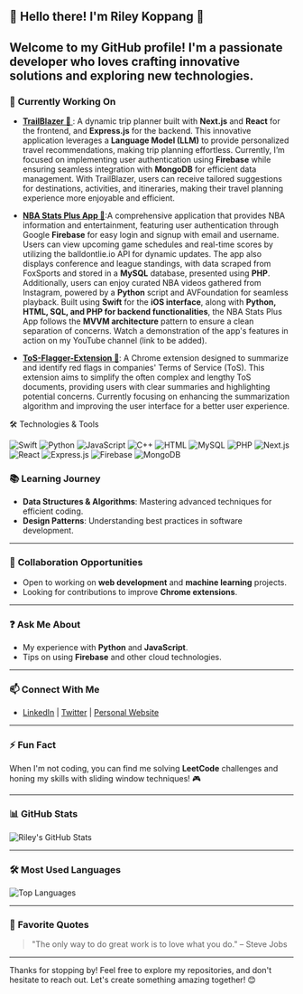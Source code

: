 ## 🌟 Hello there! I'm **Riley Koppang** 👋

Welcome to my GitHub profile! I'm a passionate developer who loves crafting innovative solutions and exploring new technologies.
---

### 🔧 **Currently Working On**
- **[TrailBlazer 🌟 ](https://github.com/Koppang-Dev/TrailBlazeWebApp)**: A dynamic trip planner built with **Next.js** and **React** for the frontend, and **Express.js** for the backend. This innovative application leverages a **Language Model (LLM)** to provide personalized travel recommendations, making trip planning effortless. Currently, I’m focused on implementing user authentication using **Firebase** while ensuring seamless integration with **MongoDB** for efficient data management. With TrailBlazer, users can receive tailored suggestions for destinations, activities, and itineraries, making their travel planning experience more enjoyable and efficient.

- **[NBA Stats Plus App 🏀](https://github.com/Koppang-Dev/NBAStatsPlus)**:A comprehensive application that provides NBA information and entertainment, featuring user authentication through Google **Firebase** for easy login and signup with email and username. Users can view upcoming game schedules and real-time scores by utilizing the balldontlie.io API for dynamic updates. The app also displays conference and league standings, with data scraped from FoxSports and stored in a **MySQL** database, presented using **PHP**. Additionally, users can enjoy curated NBA videos gathered from Instagram, powered by a **Python** script and AVFoundation for seamless playback. Built using **Swift** for the **iOS interface**, along with **Python, HTML, SQL, and PHP for backend functionalities**, the NBA Stats Plus App follows the **MVVM architecture** pattern to ensure a clean separation of concerns. Watch a demonstration of the app's features in action on my YouTube channel (link to be added).

- **[ToS-Flagger-Extension 🚀](https://github.com/Koppang-Dev/ToS-Flagger-Extension)**: A Chrome extension designed to summarize and identify red flags in companies' Terms of Service (ToS). This extension aims to simplify the often complex and lengthy ToS documents, providing users with clear summaries and highlighting potential concerns. Currently focusing on enhancing the summarization algorithm and improving the user interface for a better user experience.

🛠️ Technologies & Tools

<p>
  <img src="https://img.shields.io/badge/Swift-4BC51B?style=flat-square&logo=swift&logoColor=white" alt="Swift" />
  <img src="https://img.shields.io/badge/Python-3776AB?style=flat-square&logo=python&logoColor=white" alt="Python" />
  <img src="https://img.shields.io/badge/JavaScript-F7DF1E?style=flat-square&logo=javascript&logoColor=black" alt="JavaScript" />
  <img src="https://img.shields.io/badge/C%2B%2B-00599C?style=flat-square&logo=c%2B%2B&logoColor=white" alt="C++" />
  <img src="https://img.shields.io/badge/HTML-E34F26?style=flat-square&logo=html5&logoColor=white" alt="HTML" />
  <img src="https://img.shields.io/badge/SQL-4479A1?style=flat-square&logo=mysql&logoColor=white" alt="MySQL" />
  <img src="https://img.shields.io/badge/PHP-777BB4?style=flat-square&logo=php&logoColor=white" alt="PHP" />
  <img src="https://img.shields.io/badge/Next.js-000000?style=flat-square&logo=nextdotjs&logoColor=white" alt="Next.js" />
  <img src="https://img.shields.io/badge/React-61DAFB?style=flat-square&logo=react&logoColor=black" alt="React" />
  <img src="https://img.shields.io/badge/Express.js-404D59?style=flat-square" alt="Express.js" />
  <img src="https://img.shields.io/badge/Firebase-FFCA28?style=flat-square&logo=firebase&logoColor=black" alt="Firebase" />
  <img src="https://img.shields.io/badge/MongoDB-47A248?style=flat-square&logo=mongodb&logoColor=white" alt="MongoDB" />
</p>

### 📚 **Learning Journey**
- **Data Structures & Algorithms**: Mastering advanced techniques for efficient coding.
- **Design Patterns**: Understanding best practices in software development.

---

### 🤝 **Collaboration Opportunities**
- Open to working on **web development** and **machine learning** projects.
- Looking for contributions to improve **Chrome extensions**.

---

### ❓ **Ask Me About**
- My experience with **Python** and **JavaScript**.
- Tips on using **Firebase** and other cloud technologies.

---

### 📫 **Connect With Me**
- [LinkedIn](your-linkedin-url) | [Twitter](your-twitter-url) | [Personal Website](your-website-url)

---

### ⚡ **Fun Fact**
When I'm not coding, you can find me solving **LeetCode** challenges and honing my skills with sliding window techniques! 🎮

---

### 📊 **GitHub Stats**
![Riley's GitHub Stats](https://github-readme-stats.vercel.app/api?username=Koppang-Dev&show_icons=true&theme=radical)

---

### 🛠️ **Most Used Languages**
![Top Languages](https://github-readme-stats.vercel.app/api/top-langs/?username=Koppang-Dev&layout=compact&theme=radical)

---

### 🌈 **Favorite Quotes**
> "The only way to do great work is to love what you do." – Steve Jobs

---

Thanks for stopping by! Feel free to explore my repositories, and don't hesitate to reach out. Let's create something amazing together! 😊
